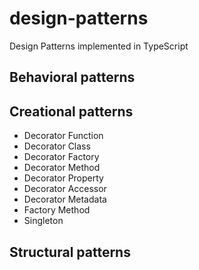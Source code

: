 # design-patterns

Design Patterns implemented in TypeScript

## Behavioral patterns

## Creational patterns

* Decorator Function
* Decorator Class
* Decorator Factory
* Decorator Method
* Decorator Property
* Decorator Accessor
* Decorator Metadata
* Factory Method
* Singleton

## Structural patterns
